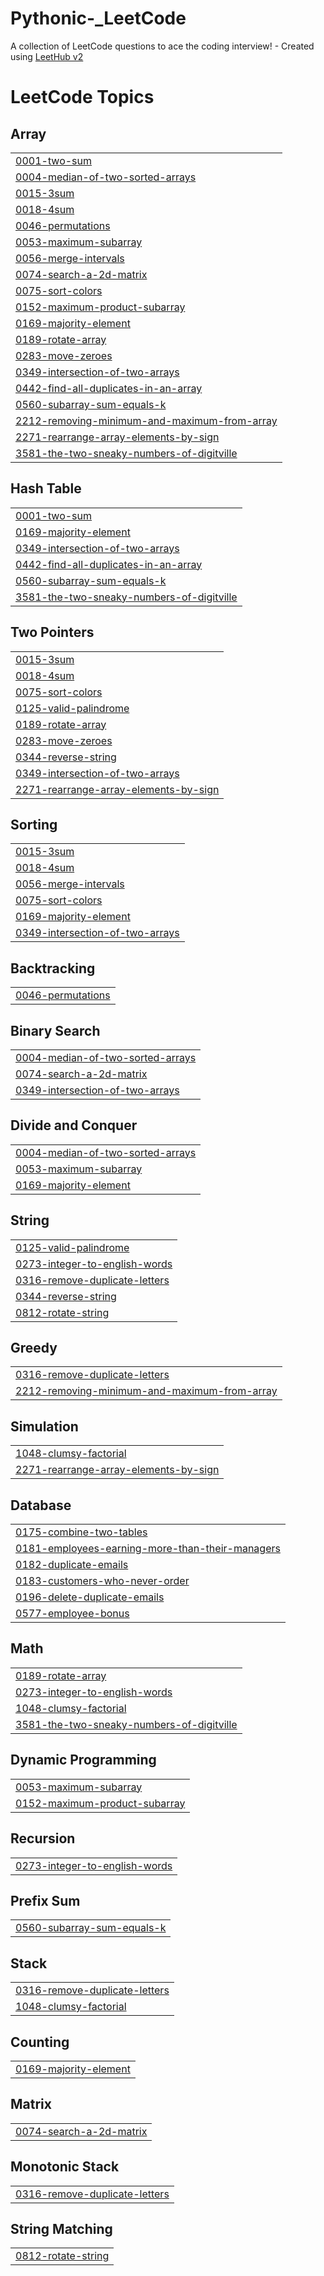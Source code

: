 # Pythonic-_LeetCode
A collection of LeetCode questions to ace the coding interview! - Created using [LeetHub v2](https://github.com/arunbhardwaj/LeetHub-2.0)

<!---LeetCode Topics Start-->
# LeetCode Topics
## Array
|  |
| ------- |
| [0001-two-sum](https://github.com/poojakhatri/Pythonic-_LeetCode/tree/master/0001-two-sum) |
| [0004-median-of-two-sorted-arrays](https://github.com/poojakhatri/Pythonic-_LeetCode/tree/master/0004-median-of-two-sorted-arrays) |
| [0015-3sum](https://github.com/poojakhatri/Pythonic-_LeetCode/tree/master/0015-3sum) |
| [0018-4sum](https://github.com/poojakhatri/Pythonic-_LeetCode/tree/master/0018-4sum) |
| [0046-permutations](https://github.com/poojakhatri/Pythonic-_LeetCode/tree/master/0046-permutations) |
| [0053-maximum-subarray](https://github.com/poojakhatri/Pythonic-_LeetCode/tree/master/0053-maximum-subarray) |
| [0056-merge-intervals](https://github.com/poojakhatri/Pythonic-_LeetCode/tree/master/0056-merge-intervals) |
| [0074-search-a-2d-matrix](https://github.com/poojakhatri/Pythonic-_LeetCode/tree/master/0074-search-a-2d-matrix) |
| [0075-sort-colors](https://github.com/poojakhatri/Pythonic-_LeetCode/tree/master/0075-sort-colors) |
| [0152-maximum-product-subarray](https://github.com/poojakhatri/Pythonic-_LeetCode/tree/master/0152-maximum-product-subarray) |
| [0169-majority-element](https://github.com/poojakhatri/Pythonic-_LeetCode/tree/master/0169-majority-element) |
| [0189-rotate-array](https://github.com/poojakhatri/Pythonic-_LeetCode/tree/master/0189-rotate-array) |
| [0283-move-zeroes](https://github.com/poojakhatri/Pythonic-_LeetCode/tree/master/0283-move-zeroes) |
| [0349-intersection-of-two-arrays](https://github.com/poojakhatri/Pythonic-_LeetCode/tree/master/0349-intersection-of-two-arrays) |
| [0442-find-all-duplicates-in-an-array](https://github.com/poojakhatri/Pythonic-_LeetCode/tree/master/0442-find-all-duplicates-in-an-array) |
| [0560-subarray-sum-equals-k](https://github.com/poojakhatri/Pythonic-_LeetCode/tree/master/0560-subarray-sum-equals-k) |
| [2212-removing-minimum-and-maximum-from-array](https://github.com/poojakhatri/Pythonic-_LeetCode/tree/master/2212-removing-minimum-and-maximum-from-array) |
| [2271-rearrange-array-elements-by-sign](https://github.com/poojakhatri/Pythonic-_LeetCode/tree/master/2271-rearrange-array-elements-by-sign) |
| [3581-the-two-sneaky-numbers-of-digitville](https://github.com/poojakhatri/Pythonic-_LeetCode/tree/master/3581-the-two-sneaky-numbers-of-digitville) |
## Hash Table
|  |
| ------- |
| [0001-two-sum](https://github.com/poojakhatri/Pythonic-_LeetCode/tree/master/0001-two-sum) |
| [0169-majority-element](https://github.com/poojakhatri/Pythonic-_LeetCode/tree/master/0169-majority-element) |
| [0349-intersection-of-two-arrays](https://github.com/poojakhatri/Pythonic-_LeetCode/tree/master/0349-intersection-of-two-arrays) |
| [0442-find-all-duplicates-in-an-array](https://github.com/poojakhatri/Pythonic-_LeetCode/tree/master/0442-find-all-duplicates-in-an-array) |
| [0560-subarray-sum-equals-k](https://github.com/poojakhatri/Pythonic-_LeetCode/tree/master/0560-subarray-sum-equals-k) |
| [3581-the-two-sneaky-numbers-of-digitville](https://github.com/poojakhatri/Pythonic-_LeetCode/tree/master/3581-the-two-sneaky-numbers-of-digitville) |
## Two Pointers
|  |
| ------- |
| [0015-3sum](https://github.com/poojakhatri/Pythonic-_LeetCode/tree/master/0015-3sum) |
| [0018-4sum](https://github.com/poojakhatri/Pythonic-_LeetCode/tree/master/0018-4sum) |
| [0075-sort-colors](https://github.com/poojakhatri/Pythonic-_LeetCode/tree/master/0075-sort-colors) |
| [0125-valid-palindrome](https://github.com/poojakhatri/Pythonic-_LeetCode/tree/master/0125-valid-palindrome) |
| [0189-rotate-array](https://github.com/poojakhatri/Pythonic-_LeetCode/tree/master/0189-rotate-array) |
| [0283-move-zeroes](https://github.com/poojakhatri/Pythonic-_LeetCode/tree/master/0283-move-zeroes) |
| [0344-reverse-string](https://github.com/poojakhatri/Pythonic-_LeetCode/tree/master/0344-reverse-string) |
| [0349-intersection-of-two-arrays](https://github.com/poojakhatri/Pythonic-_LeetCode/tree/master/0349-intersection-of-two-arrays) |
| [2271-rearrange-array-elements-by-sign](https://github.com/poojakhatri/Pythonic-_LeetCode/tree/master/2271-rearrange-array-elements-by-sign) |
## Sorting
|  |
| ------- |
| [0015-3sum](https://github.com/poojakhatri/Pythonic-_LeetCode/tree/master/0015-3sum) |
| [0018-4sum](https://github.com/poojakhatri/Pythonic-_LeetCode/tree/master/0018-4sum) |
| [0056-merge-intervals](https://github.com/poojakhatri/Pythonic-_LeetCode/tree/master/0056-merge-intervals) |
| [0075-sort-colors](https://github.com/poojakhatri/Pythonic-_LeetCode/tree/master/0075-sort-colors) |
| [0169-majority-element](https://github.com/poojakhatri/Pythonic-_LeetCode/tree/master/0169-majority-element) |
| [0349-intersection-of-two-arrays](https://github.com/poojakhatri/Pythonic-_LeetCode/tree/master/0349-intersection-of-two-arrays) |
## Backtracking
|  |
| ------- |
| [0046-permutations](https://github.com/poojakhatri/Pythonic-_LeetCode/tree/master/0046-permutations) |
## Binary Search
|  |
| ------- |
| [0004-median-of-two-sorted-arrays](https://github.com/poojakhatri/Pythonic-_LeetCode/tree/master/0004-median-of-two-sorted-arrays) |
| [0074-search-a-2d-matrix](https://github.com/poojakhatri/Pythonic-_LeetCode/tree/master/0074-search-a-2d-matrix) |
| [0349-intersection-of-two-arrays](https://github.com/poojakhatri/Pythonic-_LeetCode/tree/master/0349-intersection-of-two-arrays) |
## Divide and Conquer
|  |
| ------- |
| [0004-median-of-two-sorted-arrays](https://github.com/poojakhatri/Pythonic-_LeetCode/tree/master/0004-median-of-two-sorted-arrays) |
| [0053-maximum-subarray](https://github.com/poojakhatri/Pythonic-_LeetCode/tree/master/0053-maximum-subarray) |
| [0169-majority-element](https://github.com/poojakhatri/Pythonic-_LeetCode/tree/master/0169-majority-element) |
## String
|  |
| ------- |
| [0125-valid-palindrome](https://github.com/poojakhatri/Pythonic-_LeetCode/tree/master/0125-valid-palindrome) |
| [0273-integer-to-english-words](https://github.com/poojakhatri/Pythonic-_LeetCode/tree/master/0273-integer-to-english-words) |
| [0316-remove-duplicate-letters](https://github.com/poojakhatri/Pythonic-_LeetCode/tree/master/0316-remove-duplicate-letters) |
| [0344-reverse-string](https://github.com/poojakhatri/Pythonic-_LeetCode/tree/master/0344-reverse-string) |
| [0812-rotate-string](https://github.com/poojakhatri/Pythonic-_LeetCode/tree/master/0812-rotate-string) |
## Greedy
|  |
| ------- |
| [0316-remove-duplicate-letters](https://github.com/poojakhatri/Pythonic-_LeetCode/tree/master/0316-remove-duplicate-letters) |
| [2212-removing-minimum-and-maximum-from-array](https://github.com/poojakhatri/Pythonic-_LeetCode/tree/master/2212-removing-minimum-and-maximum-from-array) |
## Simulation
|  |
| ------- |
| [1048-clumsy-factorial](https://github.com/poojakhatri/Pythonic-_LeetCode/tree/master/1048-clumsy-factorial) |
| [2271-rearrange-array-elements-by-sign](https://github.com/poojakhatri/Pythonic-_LeetCode/tree/master/2271-rearrange-array-elements-by-sign) |
## Database
|  |
| ------- |
| [0175-combine-two-tables](https://github.com/poojakhatri/Pythonic-_LeetCode/tree/master/0175-combine-two-tables) |
| [0181-employees-earning-more-than-their-managers](https://github.com/poojakhatri/Pythonic-_LeetCode/tree/master/0181-employees-earning-more-than-their-managers) |
| [0182-duplicate-emails](https://github.com/poojakhatri/Pythonic-_LeetCode/tree/master/0182-duplicate-emails) |
| [0183-customers-who-never-order](https://github.com/poojakhatri/Pythonic-_LeetCode/tree/master/0183-customers-who-never-order) |
| [0196-delete-duplicate-emails](https://github.com/poojakhatri/Pythonic-_LeetCode/tree/master/0196-delete-duplicate-emails) |
| [0577-employee-bonus](https://github.com/poojakhatri/Pythonic-_LeetCode/tree/master/0577-employee-bonus) |
## Math
|  |
| ------- |
| [0189-rotate-array](https://github.com/poojakhatri/Pythonic-_LeetCode/tree/master/0189-rotate-array) |
| [0273-integer-to-english-words](https://github.com/poojakhatri/Pythonic-_LeetCode/tree/master/0273-integer-to-english-words) |
| [1048-clumsy-factorial](https://github.com/poojakhatri/Pythonic-_LeetCode/tree/master/1048-clumsy-factorial) |
| [3581-the-two-sneaky-numbers-of-digitville](https://github.com/poojakhatri/Pythonic-_LeetCode/tree/master/3581-the-two-sneaky-numbers-of-digitville) |
## Dynamic Programming
|  |
| ------- |
| [0053-maximum-subarray](https://github.com/poojakhatri/Pythonic-_LeetCode/tree/master/0053-maximum-subarray) |
| [0152-maximum-product-subarray](https://github.com/poojakhatri/Pythonic-_LeetCode/tree/master/0152-maximum-product-subarray) |
## Recursion
|  |
| ------- |
| [0273-integer-to-english-words](https://github.com/poojakhatri/Pythonic-_LeetCode/tree/master/0273-integer-to-english-words) |
## Prefix Sum
|  |
| ------- |
| [0560-subarray-sum-equals-k](https://github.com/poojakhatri/Pythonic-_LeetCode/tree/master/0560-subarray-sum-equals-k) |
## Stack
|  |
| ------- |
| [0316-remove-duplicate-letters](https://github.com/poojakhatri/Pythonic-_LeetCode/tree/master/0316-remove-duplicate-letters) |
| [1048-clumsy-factorial](https://github.com/poojakhatri/Pythonic-_LeetCode/tree/master/1048-clumsy-factorial) |
## Counting
|  |
| ------- |
| [0169-majority-element](https://github.com/poojakhatri/Pythonic-_LeetCode/tree/master/0169-majority-element) |
## Matrix
|  |
| ------- |
| [0074-search-a-2d-matrix](https://github.com/poojakhatri/Pythonic-_LeetCode/tree/master/0074-search-a-2d-matrix) |
## Monotonic Stack
|  |
| ------- |
| [0316-remove-duplicate-letters](https://github.com/poojakhatri/Pythonic-_LeetCode/tree/master/0316-remove-duplicate-letters) |
## String Matching
|  |
| ------- |
| [0812-rotate-string](https://github.com/poojakhatri/Pythonic-_LeetCode/tree/master/0812-rotate-string) |
<!---LeetCode Topics End-->